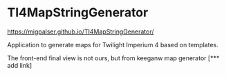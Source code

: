 # TI4MapStringGenerator

https://migpalser.github.io/TI4MapStringGenerator/

Application to generate maps for Twilight Imperium 4 based on templates.

The front-end final view is not ours, but from keeganw map generator [*** add link]
